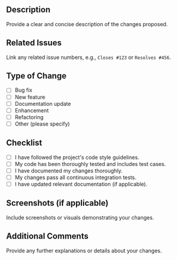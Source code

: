 ## Description
Provide a clear and concise description of the changes proposed.

## Related Issues
Link any related issue numbers, e.g., `Closes #123` or `Resolves #456`.

## Type of Change
- [ ] Bug fix
- [ ] New feature
- [ ] Documentation update
- [ ] Enhancement
- [ ] Refactoring
- [ ] Other (please specify)

## Checklist
- [ ] I have followed the project's code style guidelines.
- [ ] My code has been thoroughly tested and includes test cases.
- [ ] I have documented my changes thoroughly.
- [ ] My changes pass all continuous integration tests.
- [ ] I have updated relevant documentation (if applicable).

## Screenshots (if applicable)
Include screenshots or visuals demonstrating your changes.

## Additional Comments
Provide any further explanations or details about your changes.
